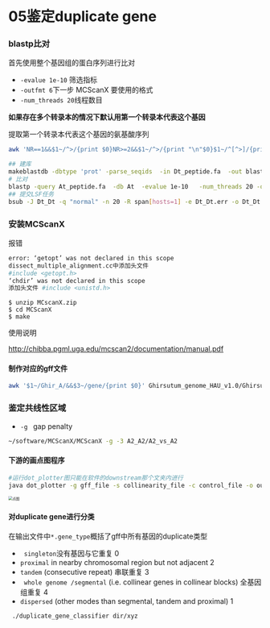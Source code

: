 # 05鉴定duplicate gene



### blastp比对

首先使用整个基因组的蛋白序列进行比对

+ `-evalue 1e-10` 筛选指标
+ `-outfmt 6`下一步 MCScanX  要使用的格式
+ `-num_threads 20`线程数目

**如果存在多个转录本的情况下默认用第一个转录本代表这个基因**

提取第一个转录本代表这个基因的氨基酸序列

```bash
awk 'NR==1&&$1~/^>/{print $0}NR>=2&&$1~/^>/{print "\n"$0}$1~/^[^>]/{printf $0}' Ghirsutum_gene_peptide.fasta|grep -E "Ghir_A[^\.]*\.1$" -A 1|sed -e 's/-//g' -e 's/\.1//g'
```

```bash
## 建库
makeblastdb -dbtype 'prot' -parse_seqids  -in Dt_peptide.fa  -out blastpDB/Dt
# 比对
blastp -query At_peptide.fa  -db At  -evalue 1e-10   -num_threads 20 -outfmt 6 -out At_vs_At.blast
## 提交LSF任务
bsub -J Dt_Dt -q "normal" -n 20 -R span[hosts=1] -e Dt_Dt.err -o Dt_Dt.out "blastp -query ~/work/Alternative/data/Ghirsutum_genome_HAU_v1.0/Dt_peptide.fa  -db ~/work/Alternative/data/Ghirsutum_genome_HAU_v1.0/blastpDB/Dt -evalue 1e-10   -num_threads 20 -outfmt 6 -out  Dt_vs_Dt.blast"

```

### 安装MCScanX

报错

```bash
error: ‘getopt’ was not declared in this scope
dissect_multiple_alignment.cc中添加头文件
#include <getopt.h>
‘chdir’ was not declared in this scope
添加头文件 #include <unistd.h>
```



```bsah
$ unzip MCscanX.zip
$ cd MCScanX
$ make
```

使用说明

 http://chibba.pgml.uga.edu/mcscan2/documentation/manual.pdf 

#### 制作对应的gff文件

```bash
awk '$1~/Ghir_A/&&$3~/gene/{print $0}' Ghirsutum_genome_HAU_v1.0/Ghirsutum_gene_model.gff3|awk -F ";" '{print $1}'|awk '{print $1"\t"substr($9,4)"\t"$4"\t"$5}'
```

### 鉴定共线性区域

+ `-g ` gap penalty

```bash
~/software/MCScanX/MCScanX -g -3 A2_A2/A2_vs_A2
```



#### 下游的画点图程序

```bash
#运行dot_plotter图只能在软件的downstream那个文夹内进行
java dot_plotter -g gff_file -s collinearity_file -c control_file -o output_PNG_file
```

<img src="https://s2.ax1x.com/2020/03/08/3zUSmR.png" alt="点图" style="zoom:50%;" />

#### 对duplicate gene进行分类

在输出文件中`*.gene_type`概括了gff中所有基因的duplicate类型

+ `  singleton `没有基因与它重复 0
+  `proximal`  in nearby chromosomal region but not adjacent  2
+   `tandem` (consecutive repeat) 串联重复 3
+  ` whole genome /segmental` (i.e. collinear genes in collinear blocks) 全基因组重复 4
+  `dispersed` (other modes than segmental, tandem and proximal)  1

```bash
 ./duplicate_gene_classifier dir/xyz
```



